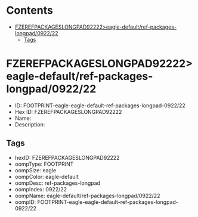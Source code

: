 



Contents
========

* [FZEREFPACKAGESLONGPAD92222>eagle-default/ref-packages-longpad/0922/22](#fzerefpackageslongpad92222eagle-defaultref-packages-longpad092222)
	* [Tags](#tags)

# FZEREFPACKAGESLONGPAD92222>eagle-default/ref-packages-longpad/0922/22

- ID: FOOTPRINT-eagle-eagle-default-ref-packages-longpad-0922/22
- Hex ID: FZEREFPACKAGESLONGPAD92222
- Name: 
- Description: 

## Tags

- hexID: FZEREFPACKAGESLONGPAD92222
- oompType: FOOTPRINT
- oompSize: eagle
- oompColor: eagle-default
- oompDesc: ref-packages-longpad
- oompIndex: 0922/22
- oompName: eagle-default/ref-packages-longpad/0922/22
- oompID: FOOTPRINT-eagle-eagle-default-ref-packages-longpad-0922/22
